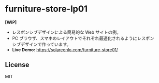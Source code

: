 # furniture-store-lp01
**[WIP]**
- レスポンシブデザインによる簡易的な Web サイトの例。
- PC ブラウザ、スマホのレイアウトでそれぞれ最適化されるようにレスポンシブデザインで作っています。
- **Live Demo:** https://solareenlo.com/furniture-store01/

## License
MIT
